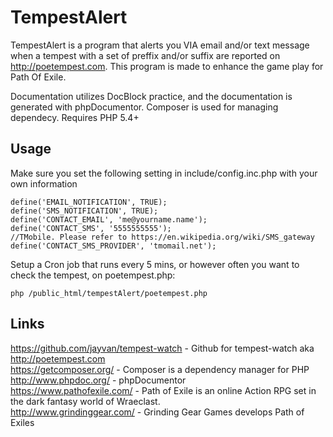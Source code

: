# TempestAlert

TempestAlert is a program that alerts you VIA email and/or text message when a tempest with a set of preffix and/or suffix are reported on http://poetempest.com. This program is made to enhance the game play for Path Of Exile. 

Documentation utilizes DocBlock practice, and the documentation is generated with phpDocumentor. Composer is used for managing dependecy. Requires PHP 5.4+

## Usage
Make sure you set the following setting in include/config.inc.php with your own information

```
define('EMAIL_NOTIFICATION', TRUE);
define('SMS_NOTIFICATION', TRUE);
define('CONTACT_EMAIL', 'me@yourname.name');
define('CONTACT_SMS', '5555555555');
//TMobile. Please refer to https://en.wikipedia.org/wiki/SMS_gateway
define('CONTACT_SMS_PROVIDER', 'tmomail.net'); 
```

Setup a Cron job that runs every 5 mins, or however often you want to check the tempest, on poetempest.php:

```
php /public_html/tempestAlert/poetempest.php
```

## Links
https://github.com/jayvan/tempest-watch - Github for tempest-watch aka http://poetempest.com<br/>
https://getcomposer.org/ - Composer is a dependency manager for PHP<br/>
http://www.phpdoc.org/ - phpDocumentor<br/>
https://www.pathofexile.com/ - Path of Exile is an online Action RPG set in the dark fantasy world of Wraeclast.<br/>
http://www.grindinggear.com/ - Grinding Gear Games develops Path of Exiles
